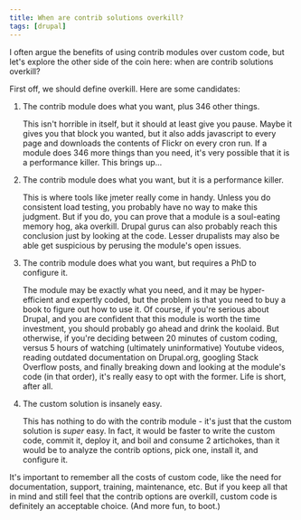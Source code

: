 ```yaml
---
title: When are contrib solutions overkill?
tags: [drupal]
---
```

I often argue the benefits of using contrib modules over custom code, but let's explore the other side of the coin here: when are contrib solutions overkill?

First off, we should define overkill. Here are some candidates:

1. The contrib module does what you want, plus 346 other things.

    This isn't horrible in itself, but it should at least give you pause. Maybe it gives you that block you wanted, but it also adds javascript to every page and downloads the contents of Flickr on every cron run. If a module does 346 more things than you need, it's very possible that it is a performance killer. This brings up...

2. The contrib module does what you want, but it is a performance killer.

    This is where tools like jmeter really come in handy. Unless you do consistent load testing, you probably have no way to make this judgment. But if you do, you can prove that a module is a soul-eating memory hog, aka overkill. Drupal gurus can also probably reach this conclusion just by looking at the code. Lesser drupalists may also be able get suspicious by perusing the module's open issues.

3. The contrib module does what you want, but requires a PhD to configure it.

    The module may be exactly what you need, and it may be hyper-efficient and expertly coded, but the problem is that you need to buy a book to figure out how to use it. Of course, if you're serious about Drupal, and you are confident that this module is worth the time investment, you should probably go ahead and drink the koolaid. But otherwise, if you're deciding between 20 minutes of custom coding, versus 5 hours of watching (ultimately uninformative) Youtube videos, reading outdated documentation on Drupal.org, googling Stack Overflow posts, and finally breaking down and looking at the module's code (in that order), it's really easy to opt with the former. Life is short, after all.

4. The custom solution is insanely easy.

    This has nothing to do with the contrib module - it's just that the custom solution is _super_ easy. In fact, it would be faster to write the custom code, commit it, deploy it, and boil and consume 2 artichokes, than it would be to analyze the contrib options, pick one, install it, and configure it.

It's important to remember all the costs of custom code, like the need for documentation, support, training, maintenance, etc. But if you keep all that in mind and still feel that the contrib options are overkill, custom code is definitely an acceptable choice. (And more fun, to boot.)
